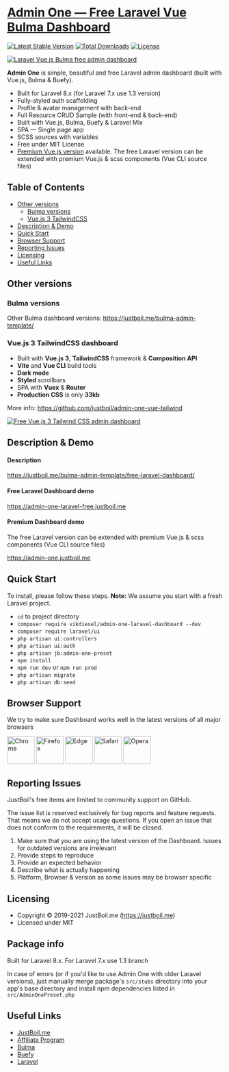 # [Admin One — Free Laravel Vue Bulma Dashboard](https://justboil.me/bulma-admin-template/free-laravel-dashboard/)

[![Latest Stable Version](https://poser.pugx.org/vikdiesel/admin-one-laravel-dashboard/version?151)](https://packagist.org/packages/vikdiesel/admin-one-laravel-dashboard) [![Total Downloads](https://poser.pugx.org/vikdiesel/admin-one-laravel-dashboard/downloads)](https://packagist.org/packages/vikdiesel/admin-one-laravel-dashboard) [![License](https://poser.pugx.org/vikdiesel/admin-one-laravel-dashboard/license)](https://packagist.org/packages/vikdiesel/admin-one-laravel-dashboard)

[![Laravel Vue.js Bulma free admin dashboard](https://justboil.me/images/one/repository-preview-laravel-hi-res.png)](https://admin-one-laravel-free.justboil.me)

**Admin One** is simple, beautiful and free Laravel admin dashboard (built with Vue.js, Bulma & Buefy).

* Built for Laravel 8.x (for Laravel 7.x use 1.3 version)
* Fully-styled auth scaffolding
* Profile & avatar management with back-end
* Full Resource CRUD Sample (with front-end & back-end)
* Built with Vue.js, Bulma, Buefy & Laravel Mix
* SPA — Single page app
* SCSS sources with variables
* Free under MIT License
* [Premium Vue.js version](https://justboil.me/bulma-admin-template/one/) available. The free Laravel version can be extended with premium Vue.js & scss components (Vue CLI source files)

## Table of Contents

* [Other versions](#other-versions)
  * [Bulma versions](#bulma-versions)
  * [Vue.js 3 TailwindCSS](#vuejs-3-tailwindcss-dashboard)
* [Description & Demo](#description--demo)
* [Quick Start](#quick-start)
* [Browser Support](#browser-support)
* [Reporting Issues](#reporting-issues)
* [Licensing](#licensing)
* [Useful Links](#useful-links)

## Other versions

### Bulma versions

Other Bulma dashboard versions: https://justboil.me/bulma-admin-template/

### Vue.js 3 TailwindCSS dashboard

* Built with **Vue.js 3**, **TailwindCSS** framework & **Composition API**
* **Vite** and **Vue CLI** build tools
* **Dark mode**
* **Styled** scrollbars
* SPA with **Vuex** & **Router**
* **Production CSS** is only **33kb**

More info: https://github.com/justboil/admin-one-vue-tailwind

[![Free Vue.js 3 Tailwind CSS admin dashboard](https://justboil.me/images/one-v3/repository-tailwind-vue3-vite.png)](https://github.com/justboil/admin-one-vue-tailwind)

## Description & Demo

#### Description

https://justboil.me/bulma-admin-template/free-laravel-dashboard/

#### Free Laravel Dashboard demo

https://admin-one-laravel-free.justboil.me

#### Premium Dashboard demo

The free Laravel version can be extended with premium Vue.js & scss components (Vue CLI source files)

https://admin-one.justboil.me

## Quick Start

To install, please follow these steps. **Note:** We assume you start with a fresh Laravel project.

- `cd` to project directory
- `composer require vikdiesel/admin-one-laravel-dashboard --dev`
- `composer require laravel/ui`
- `php artisan ui:controllers`
- `php artisan ui:auth`
- `php artisan jb:admin-one-preset`
- `npm install`
- `npm run dev` or `npm run prod`
- `php artisan migrate`
- `php artisan db:seed`

## Browser Support

We try to make sure Dashboard works well in the latest versions of all major browsers

<img src="https://justboil.me/images/browsers-svg/chrome.svg" width="64" height="64" alt="Chrome"> <img src="https://justboil.me/images/browsers-svg/firefox.svg" width="64" height="64" alt="Firefox"> <img src="https://justboil.me/images/browsers-svg/edge.svg" width="64" height="64" alt="Edge"> <img src="https://justboil.me/images/browsers-svg/safari.svg" width="64" height="64" alt="Safari"> <img src="https://justboil.me/images/browsers-svg/opera.svg" width="64" height="64" alt="Opera">

## Reporting Issues

JustBoil's free items are limited to community support on GitHub.

The issue list is reserved exclusively for bug reports and feature requests. That means we do not accept usage questions. If you open an issue that does not conform to the requirements, it will be closed.

1. Make sure that you are using the latest version of the Dashboard. Issues for outdated versions are irrelevant
2. Provide steps to reproduce
3. Provide an expected behavior
4. Describe what is actually happening 
5. Platform, Browser & version as some issues may be browser specific

## Licensing

- Copyright &copy; 2019-2021 JustBoil.me (https://justboil.me)
- Licensed under MIT

## Package info

Built for Laravel 8.x. For Laravel 7.x use 1.3 branch

In case of errors (or if you'd like to use Admin One with older Laravel versions), just manually merge package's `src/stubs` directory into your app's base directory and install npm dependencies listed in `src/AdminOnePreset.php`

## Useful Links

- [JustBoil.me](https://justboil.me)
- [Affiliate Program](https://justboil.me/info/affiliates)
- [Bulma](https://bulma.io)
- [Buefy](https://buefy.org)
- [Laravel](https://laravel.com)
